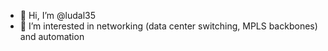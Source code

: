 - 👋 Hi, I’m @ludal35
- 👀 I’m interested in networking (data center switching, MPLS backbones) and automation

<!---
ludal35/ludal35 is a ✨ special ✨ repository because its `README.md` (this file) appears on your GitHub profile.
You can click the Preview link to take a look at your changes.
--->
